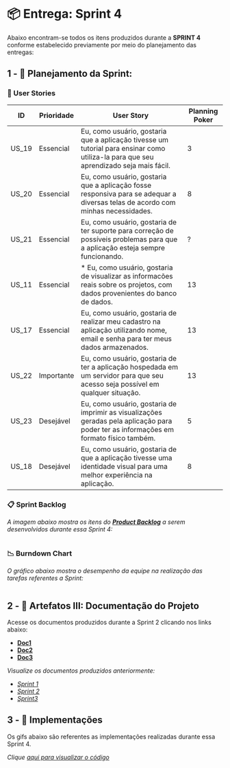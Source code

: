 # 📦 Entrega: __Sprint 4__

Abaixo encontram-se todos os itens produzidos durante a __SPRINT 4__ conforme estabelecido previamente por meio do planejamento das entregas: 

## 1 - 📅 Planejamento da Sprint:

### 📝 User Stories

| ID    | Prioridade | User Story                                                   | Planning Poker |
| ----- | ---------- | ------------------------------------------------------------ | -------------- |
| US_19 | Essencial  | Eu, como usuário, gostaria que a aplicação tivesse um tutorial para ensinar como utiliza-la para que seu aprendizado seja mais fácil. | 3              |
| US_20 | Essencial  | Eu, como usuário, gostaria que a aplicação fosse responsiva para se adequar a diversas telas de acordo com minhas necessidades. | 8              |
| US_21 | Essencial  | Eu, como usuário, gostaria de ter suporte para correção de possíveis problemas para que a aplicação esteja sempre funcionando. | ?              |
| US_11 | Essencial  | * Eu, como usuário, gostaria de visualizar as informacões reais sobre os projetos, com dados provenientes do banco de dados. | 13             |
| US_17 | Essencial  | Eu, como usuário, gostaria de realizar meu cadastro na aplicação utilizando nome, email e senha para ter meus dados armazenados. | 13             |
| US_22 | Importante | Eu, como usuário, gostaria de ter a aplicação hospedada em um servidor para que seu acesso seja possível em qualquer situação. | 13             |
| US_23 | Desejável  | Eu, como usuário, gostaria de imprimir as visualizações geradas pela aplicação para poder ter as informações em formato físico também. | 5              |
| US_18 | Desejável  | Eu, como usuário, gostaria de que a aplicação tivesse uma identidade visual para uma melhor experiência na aplicação. | 8              |

### 📋 Sprint Backlog

*A imagem abaixo mostra os itens do [__Product Backlog__](https://github.com/vinicius-hso/api-fatec-2s-gswatcher/blob/Sprint-1/documentation/%2303_backlog_v4.pdf) a serem desenvolvidos durante essa Sprint 4:*

![]()

### 📉 Burndown Chart

*O gráfico abaixo mostra o desempenho da equipe na realização das tarefas referentes a Sprint:*

![]()

## 2 - 📂 Artefatos III: Documentação do Projeto

Acesse os documentos produzidos durante a Sprint 2 clicando nos links abaixo:

* [__Doc1__]()
* [__Doc2__]()
* [__Doc3__]()

*Visualize os documentos produzidos anteriormente:*

* *[Sprint 1](https://github.com/vinicius-hso/api-fatec-2s-gswatcher/tree/Sprint-1#2----artefatos-i-documenta%C3%A7%C3%A3o-do-projeto)*
* *[Sprint 2](https://github.com/vinicius-hso/api-fatec-2s-gswatcher/tree/Sprint-2#2----artefatos-ii-documenta%C3%A7%C3%A3o-do-projeto)*
* [*Sprint3*](https://github.com/vinicius-hso/api-fatec-2s-gswatcher/tree/Sprint-3#2----artefatos-iii-documenta%C3%A7%C3%A3o-do-projeto)

## 3 - 💫 Implementações

Os gifs abaixo são referentes as implementações realizadas durante essa Sprint 4.

*Clique [aqui para visualizar o código]()*